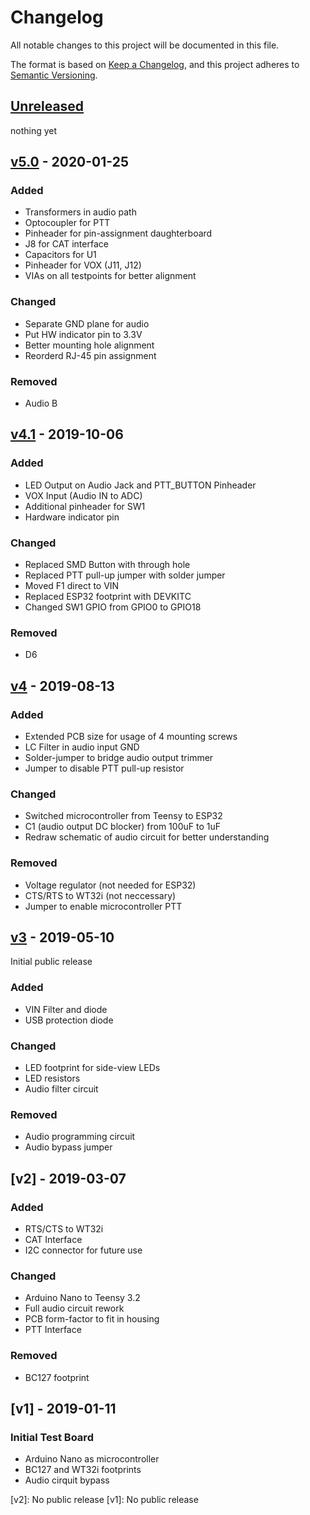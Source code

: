 # Changelog
All notable changes to this project will be documented in this file.

The format is based on [Keep a Changelog](https://keepachangelog.com/en/1.0.0/),
and this project adheres to [Semantic Versioning](https://semver.org/spec/v2.0.0.html).

## [Unreleased]
nothing yet

## [v5.0] - 2020-01-25
### Added
- Transformers in audio path
- Optocoupler for PTT
- Pinheader for pin-assignment daughterboard
- J8 for CAT interface
- Capacitors for U1
- Pinheader for VOX (J11, J12)
- VIAs on all testpoints for better alignment

### Changed
- Separate GND plane for audio
- Put HW indicator pin to 3.3V
- Better mounting hole alignment
- Reorderd RJ-45 pin assignment

### Removed
- Audio B

## [v4.1] - 2019-10-06
### Added
- LED Output on Audio Jack and PTT_BUTTON Pinheader
- VOX Input (Audio IN to ADC)
- Additional pinheader for SW1
- Hardware indicator pin

### Changed
- Replaced SMD Button with through hole
- Replaced PTT pull-up jumper with solder jumper
- Moved F1 direct to VIN
- Replaced ESP32 footprint with DEVKITC
- Changed SW1 GPIO from GPIO0 to GPIO18

### Removed
- D6

## [v4] - 2019-08-13
### Added
- Extended PCB size for usage of 4 mounting screws
- LC Filter in audio input GND
- Solder-jumper to bridge audio output trimmer
- Jumper to disable PTT pull-up resistor

### Changed
- Switched microcontroller from Teensy to ESP32
- C1 (audio output DC blocker) from 100uF to 1uF
- Redraw schematic of audio circuit for better understanding

### Removed
- Voltage regulator (not needed for ESP32)
- CTS/RTS to WT32i (not neccessary)
- Jumper to enable microcontroller PTT

## [v3] - 2019-05-10
Initial public release

### Added
- VIN Filter and diode
- USB protection diode

### Changed
- LED footprint for side-view LEDs
- LED resistors
- Audio filter circuit

### Removed
- Audio programming circuit
- Audio bypass jumper

## [v2] - 2019-03-07
### Added
- RTS/CTS to WT32i
- CAT Interface
- I2C connector for future use

### Changed
- Arduino Nano to Teensy 3.2
- Full audio circuit rework
- PCB form-factor to fit in housing
- PTT Interface

### Removed
- BC127 footprint

## [v1] - 2019-01-11
### Initial Test Board
- Arduino Nano as microcontroller
- BC127 and WT32i footprints
- Audio cirquit bypass

[Unreleased]: https://github.com/bt-trx/dev-board/compare/v5.0...HEAD
[v5.0]: https://github.com/bt-trx/dev-board/compare/v4.1...v5.0
[v4.1]: https://github.com/bt-trx/dev-board/compare/v4...v4.1
[v4]: https://github.com/bt-trx/dev-board/compare/v3...v4
[v3]: https://github.com/bt-trx/dev-board/tree/v3
[v2]: No public release
[v1]: No public release
